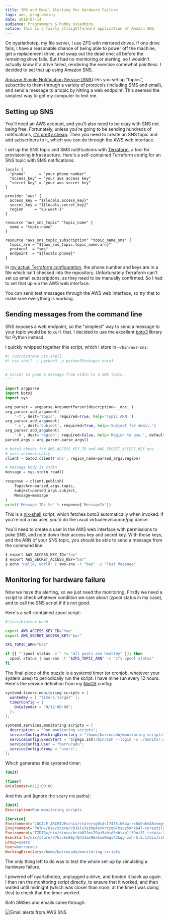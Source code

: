 ```yaml
---
title: SMS and Email Alerting for Hardware Failure
tags: aws, programming
date: 2018-07-14
audience: Programmers & hobby sysadmins.
notice: This is a fairly straightforward application of Amazon SNS.
---
```


On nyarlathotep, my file server, I use ZFS with mirrored drives.  If
one drive fails, I have a reasonable chance of being able to power off
the machine, get a replacement drive, and swap out the dead one; all
before the remaining drive fails.  But I had no monitoring or
alerting, so I wouldn't actually know if a drive failed, rendering the
exercise somewhat pointless.  I decided to set that up using Amazon
SNS.

[Amazon Simple Notification Service (SNS)][SNS] lets you set up
"topics", subscribe to them through a variety of protocols (including
SMS and email), and send a message to a topic by hitting a web
endpoint.  This seemed the simplest way to get my computer to text me.

[SNS]: https://aws.amazon.com/sns/


Setting up SNS
--------------

You'll need an AWS account, and you'll also need to be okay with SNS
not being free.  Fortunately, unless you're going to be sending
hundreds of notifications, [it's pretty cheap][pricing].  Then you
need to create an SNS topic and add subscribers to it, which you can
do through the AWS web interface.

I set up the SNS topic and SMS notifications with [Terraform][], a
tool for provisioning infrastructure.  Here's a self-contained
Terraform config for an SNS topic with SMS notifications:

```
locals {
  "phone"      = "your phone number"
  "access_key" = "your aws access key"
  "secret_key" = "your aws secret key"
}

provider "aws" {
  access_key = "${locals.access_key}"
  secret_key = "${locals.secret_key}"
  region     = "eu-west-1"
}

resource "aws_sns_topic" "topic_name" {
  name = "topic-name"
}

resource "aws_sns_topic_subscription" "topic_name_sms" {
  topic_arn = "${aws_sns_topic.topic_name.arn}"
  protocol  = "sms"
  endpoint  = "${locals.phone}"
}
```

In [my actual Terraform configuration][awsfiles], the phone number and
keys are in a file which isn't checked into the repository.
Unfortunately Terraform can't set up email subscriptions, as they need
to be manually confirmed.  So I had to set that up via the AWS web
interface.

You can send test messages through the AWS web interface, so try that
to make sure everything is working.

[pricing]: https://aws.amazon.com/sns/pricing/
[Terraform]: https://www.terraform.io/
[awsfiles]: https://github.com/barrucadu/awsfiles


Sending messages from the command line
--------------------------------------

SNS exposes a web endpoint, so the "simplest" way to send a message to
your topic would be to `curl` that.  I decided to use the excellent
[boto3][] library for Python instead.

I quickly whipped together this script, which I store in
`~/bin/aws-sns`:

```python
#! /usr/bin/env nix-shell
#! nix-shell -i python3 -p python3Packages.boto3

'''
A script to push a message from stdin to a SNS topic.
'''

import argparse
import boto3
import sys

arg_parser = argparse.ArgumentParser(description=__doc__)
arg_parser.add_argument(
    '-t', dest='topic', required=True, help='Topic ARN.')
arg_parser.add_argument(
    '-s', dest='subject', required=True, help='Subject for email.')
arg_parser.add_argument(
    '-R', dest='region', required=False, help='Region to use.', default='eu-west-1')
parsed_args = arg_parser.parse_args()

# boto3 checks for AWS_ACCESS_KEY_ID and AWS_SECRET_ACCESS_KEY env
# vars automatically.
client = boto3.client('sns', region_name=parsed_args.region)

# message body is stdin
message = sys.stdin.read()

response = client.publish(
    TopicArn=parsed_args.topic,
    Subject=parsed_args.subject,
    Message=message
)
print('Message ID: %s' % response['MessageId'])
```

This is a [nix-shell][nix] script, which fetches boto3 automatically
when invoked.  If you're not a nix user, you'd do the usual
virtualenv/source/pip dance.

You'll need to create a user in the AWS web interface with permissions
to poke SNS, and note down their access key and secret key.  With
those keys, and the ARN of your SNS topic, you should be able to send
a message from the command line:

```bash
$ export AWS_ACCESS_KEY_ID="foo"
$ export AWS_SECRET_ACCESS_KEY="bar"
$ echo "Hello, world" | aws-sns -t "baz" -s "Test Message"
```

[boto3]: https://boto3.readthedocs.io/en/latest/
[nix]: https://nixos.org/nix/


Monitoring for hardware failure
-------------------------------

Now we have the alerting, so we just need the monitoring.  Firstly we
need a script to check whatever condition we care about (zpool status
in my case), and to call the SNS script if it's not good.

Here's a self-contained zpool script:

```bash
#!/usr/bin/env bash

export AWS_ACCESS_KEY_ID="foo"
export AWS_SECRET_ACCESS_KEY="bar"

ZFS_TOPIC_ARN="baz"

if [[ "`zpool status -x`" != "all pools are healthy" ]]; then
  zpool status | aws-sns -t "$ZFS_TOPIC_ARN" -s "zfs zpool status"
fi
```

The final piece of the puzzle is a systemd timer (or cronjob, whatever
your system uses) to periodically run the script.  I have mine run
every 12 hours.  Here's the service definition from my [NixOS][]
config:

[NixOS]: https://nixos.org/

```nix
systemd.timers.monitoring-scripts = {
  wantedBy = [ "timers.target" ];
  timerConfig = {
    OnCalendar = "0/12:00:00";
  };
};

systemd.services.monitoring-scripts = {
  description = "Run monitoring scripts";
  serviceConfig.WorkingDirectory = "/home/barrucadu/monitoring-scripts";
  serviceConfig.ExecStart = "${pkgs.zsh}/bin/zsh --login -c ./monitor.sh";
  serviceConfig.User = "barrucadu";
  serviceConfig.Group = "users";
};
```

Which generates this systemd timer:

```ini
[Unit]

[Timer]
OnCalendar=0/12:00:00
```

And this unit (ignore the scary nix paths):

```ini
[Unit]
Description=Run monitoring scripts

[Service]
Environment="LOCALE_ARCHIVE=/nix/store/vg0s4sl74f5ik64wrrx0q9n6m48vvmgs-glibc-locales-2.26-131/lib/locale/locale-archive"
Environment="PATH=/nix/store/cb3slv3szhp46xkrczqw7mscy5mnk64l-coreutils-8.29/bin:/nix/store/364b5gkvgrm87bh1scxm5h8shp975n0r-findutils-4.6.0/bin:/nix/store/s63b2myh6rxfl4aqwi9yxd6rq66djk33-gnugrep-3.1/bin:/nix/store/navldm477k3ar6cy0zlw9rk43i459g69-gnused-4.4/bin:/nix/store/f9dbl8y4zjgr81hs3y3zf187rqv83apz-systemd-237/bin:/nix/store/cb3slv3szhp46xkrczqw7mscy5mnk64l-coreutils-8.29/sbin:/nix/store/364b5gkvgrm87bh1scxm5h8shp975n0r-findutils-4.6.0/sbin:/nix/store/s63b2myh6rxfl4aqwi9yxd6rq66djk33-gnugrep-3.1/sbin:/nix/store/navldm477k3ar6cy0zlw9rk43i459g69-gnused-4.4/sbin:/nix/store/f9dbl8y4zjgr81hs3y3zf187rqv83apz-systemd-237/sbin"
Environment="TZDIR=/nix/store/brib029xs79az5vhjd5nhixp1l39ni31-tzdata-2017c/share/zoneinfo"
ExecStart=/nix/store/77bsskn86yf6h11mx96xkxm9bqv42kqg-zsh-5.5.1/bin/zsh --login -c ./monitor.sh
Group=users
User=barrucadu
WorkingDirectory=/home/barrucadu/monitoring-scripts
```

The only thing left to do was to test the whole set-up by simulating a
hardware failure.

I powered off nyarlathotep, unplugged a drive, and booted it back up
again.  I then ran the monitoring script directly, to ensure that it
worked, and then waited until midnight (which was closer than noon, at
the time I was doing this) to check that the timer worked.

Both SMSes and emails came through:

![Email alerts from AWS SNS](/sms-email-alerting.png)
